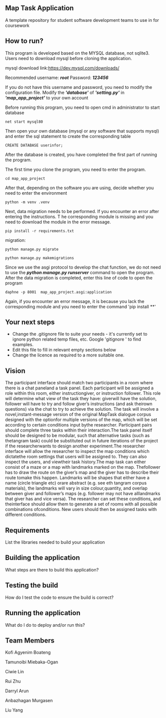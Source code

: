 ## Map Task Application

A template repository for student software development teams to use in for coursework

## How to run?

This program is developed based on the MYSQL database, not sqlite3. Users need to download mysql before cloning the application.

mysql download link:https://dev.mysql.com/downloads/

Recommended username: **_root_** Password: **_123456_**

If you do not have this username and password, you need to modify the configuration file. Modify the **_'database'_** of **_'setting.py'_** in **_'map_app_project'_** to your own account

Before running this program, you need to open cmd in administrator to start database

```
net start mysql80
```

Then open your own database (mysql or any software that supports mysql) and enter the sql statement to create the corresponding table

```
CREATE DATABASE userinfor;
```

After the database is created, you have completed the first part of running the program.

The first time you clone the program, you need to enter the program.

```
cd map_app_project
```

After that, depending on the software you are using, decide whether you need to enter the environment

```
python -m venv .venv
```

Next, data migration needs to be performed. If you encounter an error after entering the instructions. T
he corresponding module is missing and you need to download the module in the error message.

```
pip install -r requirements.txt
```

migration:

```
python manage.py migrate
```

```
python manage.py makemigrations
```

Since we use the asgi protocol to develop the chat function, we do not need to use the **_python manage.py runserver_** command to open the program.
After the data migration is completed, enter this line of code to open the program

```
daphne -p 8001  map_app_project.asgi:application
```

Again, if you encounter an error message, it is because you lack the corresponding module and you need to enter the command 'pip install \*\*'

## Your next steps

- Change the .gitignore file to suite your needs - it's currently set to ignore python related temp files, etc. Google 'gitignore <your language>' to find examples.
- Edit this file to fill in relevant empty sections below
- Change the licence as required to a more suitable one.

## Vision

The participant interface should match two participants in a room where there is a chat paneland a task panel. Each participant will be assigned a role within this room, either instructiongiver, or instruction follower. This role will determine what view of the task they have: giverwill have the solution, follower will have to try and follow giver’s instructions (and ask theirown questions) via the chat to try to achieve the solution. The task will involve a novel,instant-message version of the original MapTask dialogue corpus designed with the optionfor multiple versions of the map, which will be set according to certain conditions input bythe researcher. Participant pairs should complete three tasks within their interaction.The task panel itself should be designed to be modular, such that alternative tasks (such as thetangram task) could be substituted out in future iterations of the project if the researcherwants to design another experiment.The researcher interface will allow the researcher to inspect the map conditions which dictatethe room settings that users will be assigned to. They can also inspect the users, and viewtheir task history.The map task can either consist of a maze or a map with landmarks marked on the map. Thefollower has to draw the route on the giver’s map and the giver has to describe their route tomake this happen. Landmarks will be shapes that either have a name (circle triangle etc) orare abstract (e.g. see eth tangram corpus materials), the landmarks will vary in size colour,quantity, and overlap between giver and follower’s maps (e.g. follower may not have alllandmarks that giver has and vice versa). The researcher can set these conditions, and theinterface should allow them to generate a set of rooms with all possible combinations ofconditions. New users should then be assigned tasks with different conditions.

## Requirements

List the libraries needed to build your application

## Building the application

What steps are there to build this application?

## Testing the build

How do I test the code to ensure the build is correct?

## Running the application

What do I do to deploy and/or run this?

## Team Members

Kofi Agyenim Boateng

Tamunoibi Miebaka-Ogan

Ciwie Lin

Rui Zhu

Darryl Arun

Anbazhagan Murgasen

Liu Yang

